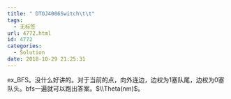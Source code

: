 ```yaml
---
title: " DTOJ4006Switch\t\t"
tags:
  - 无标签
url: 4772.html
id: 4772
categories:
  - Solution
date: 2018-10-29 21:25:31
---
```


ex_BFS。没什么好讲的。对于当前的点，向外连边，边权为1塞队尾，边权为0塞队头。bfs一遍就可以跑出答案。$\\Theta(nm)$。